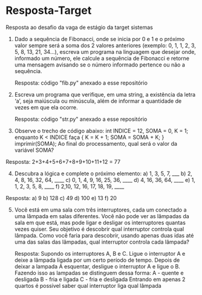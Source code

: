 # Resposta-Target
Resposta ao desafio da vaga de estágio da target sistemas

1) Dado a sequência de Fibonacci, onde se inicia por 0 e 1 e o próximo valor sempre será a soma dos 2 valores anteriores (exemplo: 0, 1, 1, 2, 3, 5, 8, 13, 21, 34...), escreva um programa na linguagem que desejar onde, informado um número, ele calcule a sequência de Fibonacci e retorne uma mensagem avisando se o número informado pertence ou não a sequência.

   Resposta:
   código "fib.py" anexado a esse repositório
   
2) Escreva um programa que verifique, em uma string, a existência da letra ‘a’, seja maiúscula ou minúscula, além de informar a quantidade de vezes em que ela ocorre.

   Resposta:
   código "str.py" anexado a esse repositório
   
3) Observe o trecho de código abaixo: int INDICE = 12, SOMA = 0, K = 1; enquanto K < INDICE faça { K = K + 1; SOMA = SOMA + K; } imprimir(SOMA);
  Ao final do processamento, qual será o valor da variável SOMA? 

  Resposta:
  2+3+4+5+6+7+8+9+10+11+12 = 77

4) Descubra a lógica e complete o próximo elemento: 
  a) 1, 3, 5, 7, ___ 
  b) 2, 4, 8, 16, 32, 64, ____ 
  c) 0, 1, 4, 9, 16, 25, 36, ____ 
  d) 4, 16, 36, 64, ____ 
  e) 1, 1, 2, 3, 5, 8, ____ 
  f) 2,10, 12, 16, 17, 18, 19, ____

  Resposta:
  a) 9
  b) 128
  c) 49
  d) 100
  e) 13
  f) 20

5) Você está em uma sala com três interruptores, cada um conectado a uma lâmpada em salas diferentes. Você não pode ver as lâmpadas da sala em que está, mas pode ligar e desligar os interruptores quantas vezes quiser. Seu objetivo é descobrir qual interruptor controla qual lâmpada. Como você faria para descobrir, usando apenas duas idas até uma das salas das lâmpadas, qual interruptor controla cada lâmpada?

   Resposta:
   Supondo os interruptores A, B e C. Ligue o interruptor A e deixe a lâmpada ligada por um certo período de tempo. Depois de deixar a lampada A esquentar, desligue o interruptor A e ligue o B. Fazendo isso as lampadas se distinguem dessa forma:
   A - quente e desligada
   B - fria e ligada
   C - fria e desligada
   Entrando em apenas 2 quartos é possivel saber qual interruptor liga qual lâmpada
